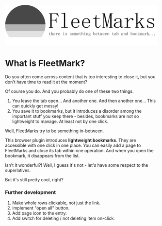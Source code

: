 ![FleetMarks - there is something between tab and bookmark...](banner.png)

# What is FleetMark?

Do you often come across content that is too interesting to close it, but you don't have time to read it at the moment?

Of course you do. And you probably do one of these two things.

1. You leave the tab open... And another one. And then another one... This can quickly get messy!
2. You save it to bookmarks, but it introduces a disorder among the important stuff you keep there - besides, bookmarks are not so lightweight to manage. At least not by one click.

Well, FleetMarks try to be something in-between.

This browser plugin introduces **lightweight bookmarks**. They are accessible with one click in one place. You can easily add a page to FleetMarks and close its tab within one operation. And when you open the bookmark, it disappears from the list.

Isn't it wonderful?! Well, I guess it's not - let's have some respect to the superlatives.

But it's still pretty cool, right?

### Further development

1. Make whole rows clickable, not just the link.
2. Implement "open all" button.
3. Add page icon to the entry.
4. Add switch for deleting / not deleting item on-click.

